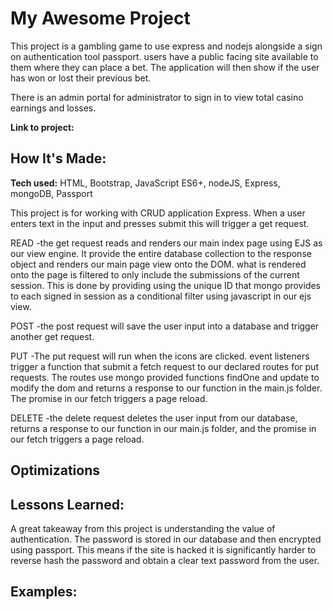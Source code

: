 # My Awesome Project
This project is a gambling game to use express and nodejs alongside a sign on authentication tool passport. users have a public facing site available to them where they can place a bet. The application will then show if the user has won or lost their previous bet. 

There is an admin portal for administrator to sign in to view total casino earnings and losses.

**Link to project:**



## How It's Made:

**Tech used:** HTML, Bootstrap, JavaScript ES6+, nodeJS, Express, mongoDB, Passport

This project is for working with CRUD application Express. When a user enters text in the input and presses submit this will trigger a get request. 

READ
-the get request reads and renders our main index page using EJS as our view engine. It provide the entire database collection to the response object and renders our main page view onto the DOM. what is rendered onto the page is filtered to only include the submissions of the current session. This is done by providing using the unique ID that mongo provides to each signed in session as a conditional filter using javascript in our ejs view.

POST
-the post request will save the user input into a database and trigger another get request.

PUT
-The put request will run when the icons are clicked. event listeners trigger a function that submit a fetch request to our declared routes for put requests. The routes use mongo provided functions findOne and update to modify the dom and returns a response to our function in the main.js folder. The promise in our fetch triggers a page reload.   

DELETE
-the delete request deletes the user input from  our database, returns a response to our function in our main.js folder, and the promise in our fetch triggers a page reload.  

## Optimizations



## Lessons Learned:

A great takeaway from this project is understanding the value of authentication. The password is stored in our database and then encrypted using passport. This means if the site is hacked it is significantly harder to reverse hash the password and obtain a clear text password from the user.

## Examples:
